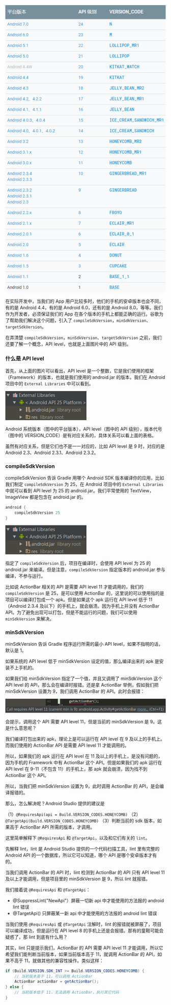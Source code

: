 ![](https://raw.githubusercontent.com/shadowwingz/AndroidLife/master/art/compileSdkVersion_minSdkVersion_targetSdkVersion%E5%90%AB%E4%B9%89/1.png)

在实际开发中，当我们的 App 用户比较多时，他们的手机的安卓版本也会不同，有的是 Android 4.4，有的是 Android 6.0，还有的是 Android 8.0，等等。我们作为开发者，必须保证我们的 App 在各个版本的手机上都能正确的运行。谷歌为了帮助我们解决这个问题，引入了 `compileSdkVersion`，`minSdkVersion`、`targetSdkVersion`。

在弄清楚 `compileSdkVersion`，`minSdkVersion`、`targetSdkVersion` 之前，我们还要了解一个概念，API level，也就是上面图片中的 API 级别。

### 什么是 API level ###

首先，从上面的图片可以看出，API level 是一个整数，它是我们使用的框架（Framework）的版本，也就是我们使用的 android.jar 的版本，我们在 Android 项目中的 `External Libraries` 中可以看到。

![](https://raw.githubusercontent.com/shadowwingz/AndroidLife/master/art/compileSdkVersion_minSdkVersion_targetSdkVersion%E5%90%AB%E4%B9%89/2.png)

Android 系统版本（图中的平台版本），API level（图中的 API 级别），版本代号（图中的 VERSION_CODE）是有对应关系的，具体关系可以看上面的表格。

虽然有对应关系，但是它们也不是一一对应的，比如 API level 是 9 时，对应的是 Android 2.3、Android 2.3.1、Android 2.3.2。

### compileSdkVersion ###

compileSdkVersion 告诉 Gradle 用哪个 Android SDK 版本编译你的应用，比如我们制定 `compileSdkVersion` 为 25，在 Android 项目中的 `External Libraries` 中就可以看到 API level 为 25 的 android.jar。我们平常使用的 TextView，ImageView 都是包含在 android.jar 的。

```groovy
android {
    compileSdkVersion 25
}
```

![](https://raw.githubusercontent.com/shadowwingz/AndroidLife/master/art/compileSdkVersion_minSdkVersion_targetSdkVersion%E5%90%AB%E4%B9%89/2.png)

指定了 `compileSdkVersion` 后，项目在编译时，会使用 API level 为 25 的 android.jar 来编译。但是注意，`compileSdkVersion` 指定版本的 android.jar 参与编译，不参与运行。

比如说 ActionBar 相关的 API 是需要 API level 11 才能调用的，我们的 `compileSdkVersion` 是 25，是可以使用 ActionBar 的，这里说的可以使用指的是项目可以编译打包成一个 apk。但是如果这个 apk 运行在 API level 低于 11 （Android 2.3.4 及以下）的手机上，就会崩溃。因为手机上并没有 ActionBar API。为了避免出现可以打包，但是不能运行的问题，我们可以使用 `minSdkVersion` 来解决。 

### minSdkVersion ###

minSdkVersion 告诉 Gradle 程序运行所需的最小 API level，如果不指明的话，默认是 1。

如果系统的 API level 低于 minSdkVersion 设定的值，那么编译出来的 apk 是安装不上手机的。

如果我们给 minSdkVersion 指定了一个值，并且又调用了 minSdkVersion 这个 API level 的 API，那么会在编译时报错。还是拿 ActionBar 举例，假如我们把 minSdkVersion 设置为 9，我们调用 ActionBar 的 API。此时会报错：

![](https://raw.githubusercontent.com/shadowwingz/AndroidLife/master/art/compileSdkVersion_minSdkVersion_targetSdkVersion%E5%90%AB%E4%B9%89/3.png)

会提示，调用这个 API 需要 API level 11，但是当前的 minSdkVersion 是 9。这是什么意思呢？

我们编译打包出来的 apk，理论上是可以运行在 API level 在 9 及以上的手机上。而我们使用的 ActionBar API 是需要 API level 11 才能调用的。

所以，如果我们的 apk 运行在 API level 在 11 及以上的手机上，是没有问题的，因为手机的 Framework 中有 ActionBar 这个 API。但是如果我们的 apk 运行在 API level 在 9-11（不包含 11）的手机上，那 apk 就会崩溃，因为找不到 ActionBar 这个 API。

所以，当我们把 minSdkVersion 设置为 9，此时调用 ActionBar 的 API，是会编译报错的。

那么，怎么解决呢？Android Studio 提供的建议是

（1）`@RequiresApi(api = Build.VERSION_CODES.HONEYCOMB)`
（2）`@TargetApi(Build.VERSION_CODES.HONEYCOMB)`
（3）判断当前的 sdk 版本，如果高于 ActionBar API 所需的版本，才调用。

这里简单解释下 `@RequiresApi` 和 `@TargetApi`，以及和它们有关的 `lint`。

先解释 lint，lint 是 Android Studio 提供的一个代码扫描工具，lint 里有完整的 Android API 的一个数据库，所以它可以知道，哪个 API 是哪个安卓版本才有的。

当我们调用 ActionBar 的 API 时，lint 检测到 ActionBar 的 API 只有 API level 11 及以上才能调用，但是项目里的 minSdkVersion 是 9，所以 lint 就报错。

我们接着说 `@RequiresApi` 和 `@TargetApi`：

- @SuppressLint("NewApi"）屏蔽一切新 api 中才能使用的方法报的 android lint 错误
- @TargetApi() 只屏蔽某一新 api 中才能使用的方法报的 android lint 错误

当我们使用 `@RequiresApi` 或 `@TargetApi` 注解时，lint 的报错就被屏蔽了，项目可以编译成功，但是运行在 API level 8 的手机上还是会报错。那有的童鞋可能会疑惑了，那 lint 到底有什么用？

其实，lint 只是提示我们，ActionBar 的 API 需要 API level 11 才能调用，所以它希望我们能判断当前版本，如果当前版本高于 11，就调用 ActionBar 的 API，如果不高于 11，就做其他的兼容性操作。类似这样：

```java
if (Build.VERSION.SDK_INT >= Build.VERSION_CODES.HONEYCOMB) {
    // 当前版本高于 11，可以调用 ActionBar
    ActionBar actionBar = getActionBar();
} else {
    // 当前版本低于 11，无法调用 ActionBar，执行其它代码
}
```